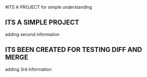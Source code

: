 #ITS A PROJECT
for simple understanding

## ITS A SIMPLE PROJECT

adding second informaiion

## ITS BEEN CREATED FOR TESTING DIFF AND MERGE

adding 3rd information